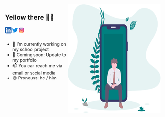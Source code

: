 <img align="right" src="https://raw.githubusercontent.com/itsmordecai/itsmordecai/master/assets/images/seat-in-mobile.svg" height="350px" width="300px">

## Yellow there 👋😂

<a href="https://linkedin.com/in/itsmordecai">
  <img align="left" alt="Mordecai Kipng'etich | LinkedIn" width="21px" height="21px" src="https://raw.githubusercontent.com/itsmordecai/itsmordecai/master/assets/social-icons/linkedin.svg" />
</a>
<a href="https://twitter.com/itsmordecai_">
  <img align="left" alt="Mordecai Kipng'etich | Twitter" width="21px" height="21px" src="https://raw.githubusercontent.com/itsmordecai/itsmordecai/master/assets/social-icons/twitter.svg" />
</a>
<a href="https://instagram.com/itsmordecai_">
  <img align="left" alt="Mordecai Kipng'etich | Instagram" width="21px" height="21px" src="https://raw.githubusercontent.com/itsmordecai/itsmordecai/master/assets/social-icons/instagram.svg" />
</a>

<br/>
<br/>

- 🔭 I’m currently working on my school project
- 💬 Coming soon: Update to my portfolio
- 📫 You can reach me via [email](mailto:mordecai.kipngetich@gmail.com) or social media
- 😄 Pronouns: he / him

<!--
- 🌱 I’m currently learning Flutter
- ⚡ Find my blog on anything cars / motorsport at [Drive Talks](https://drivetalks.car.blog)
- 👯 I’m looking to collaborate on ...
- 🤔 I’m looking for help with ...
- 💬 Ask me about ...
- ⚡ Fun fact: ...
-->
